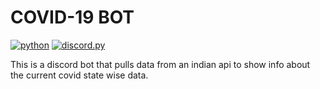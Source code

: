 # COVID-19 BOT

[![python](https://img.shields.io/badge/python-3.8-blue.svg?logo=python&logoWidth=15)](https://pypi.org/project/pyrpc-discord/)
[![discord.py](https://img.shields.io/badge/using-discord\.py-blue.svg?logo=python&logoWidth=15)](https://github.com/Rapptz/discord.py)

This is a discord bot that pulls data from an indian api to show info about the current covid state wise data.